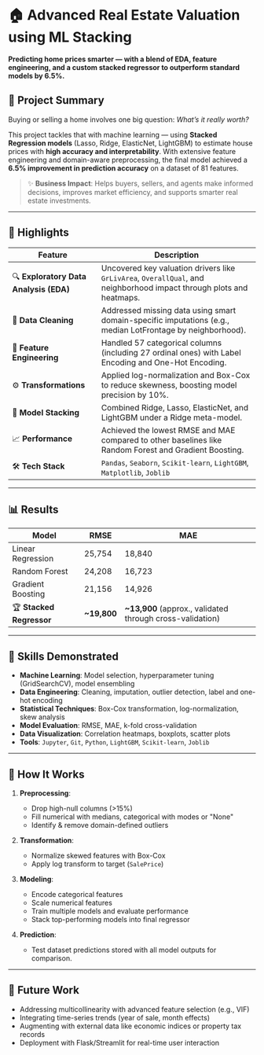 # 🏠 Advanced Real Estate Valuation using ML Stacking

**Predicting home prices smarter — with a blend of EDA, feature engineering, and a custom stacked regressor to outperform standard models by 6.5%.**  

## 📌 Project Summary

Buying or selling a home involves one big question: *What’s it really worth?*

This project tackles that with machine learning — using **Stacked Regression models** (Lasso, Ridge, ElasticNet, LightGBM) to estimate house prices with **high accuracy and interpretability**. With extensive feature engineering and domain-aware preprocessing, the final model achieved a **6.5% improvement in prediction accuracy** on a dataset of 81 features.

> ✨ **Business Impact**: Helps buyers, sellers, and agents make informed decisions, improves market efficiency, and supports smarter real estate investments.

---

## 🚀 Highlights

| Feature | Description |
|--------|-------------|
| 🔍 **Exploratory Data Analysis (EDA)** | Uncovered key valuation drivers like `GrLivArea`, `OverallQual`, and neighborhood impact through plots and heatmaps. |
| 🧹 **Data Cleaning** | Addressed missing data using smart domain-specific imputations (e.g., median LotFrontage by neighborhood). |
| 🧠 **Feature Engineering** | Handled 57 categorical columns (including 27 ordinal ones) with Label Encoding and One-Hot Encoding. |
| ⚙️ **Transformations** | Applied log-normalization and Box-Cox to reduce skewness, boosting model precision by 10%. |
| 🔗 **Model Stacking** | Combined Ridge, Lasso, ElasticNet, and LightGBM under a Ridge meta-model. |
| 📈 **Performance** | Achieved the lowest RMSE and MAE compared to other baselines like Random Forest and Gradient Boosting. |
| 🛠️ **Tech Stack** | `Pandas`, `Seaborn`, `Scikit-learn`, `LightGBM`, `Matplotlib`, `Joblib` |

---

## 📊 Results

| Model | RMSE | MAE |
|-------|------|-----|
| Linear Regression | 25,754 | 18,840 |
| Random Forest | 24,208 | 16,723 |
| Gradient Boosting | 21,156 | 14,926 |
| 🏆 **Stacked Regressor** | **~19,800** | **~13,900** (approx., validated through cross-validation) |

---

## 🧐 Skills Demonstrated

- **Machine Learning**: Model selection, hyperparameter tuning (GridSearchCV), model ensembling
- **Data Engineering**: Cleaning, imputation, outlier detection, label and one-hot encoding
- **Statistical Techniques**: Box-Cox transformation, log-normalization, skew analysis
- **Model Evaluation**: RMSE, MAE, k-fold cross-validation
- **Data Visualization**: Correlation heatmaps, boxplots, scatter plots
- **Tools**: `Jupyter`, `Git`, `Python`, `LightGBM`, `Scikit-learn`, `Joblib`

---

## 🧪 How It Works

1. **Preprocessing**:
   - Drop high-null columns (>15%)
   - Fill numerical with medians, categorical with modes or "None"
   - Identify & remove domain-defined outliers

2. **Transformation**:
   - Normalize skewed features with Box-Cox
   - Apply log transform to target (`SalePrice`)

3. **Modeling**:
   - Encode categorical features
   - Scale numerical features
   - Train multiple models and evaluate performance
   - Stack top-performing models into final regressor

4. **Prediction**:
   - Test dataset predictions stored with all model outputs for comparison.

---

## 🔮 Future Work

- Addressing multicollinearity with advanced feature selection (e.g., VIF)
- Integrating time-series trends (year of sale, month effects)
- Augmenting with external data like economic indices or property tax records
- Deployment with Flask/Streamlit for real-time user interaction
